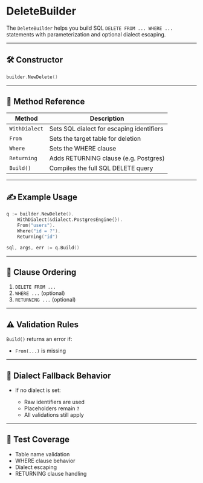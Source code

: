 # DeleteBuilder

The `DeleteBuilder` helps you build SQL `DELETE FROM ... WHERE ...` statements with parameterization and optional dialect escaping.

---

## 🛠️ Constructor

```go
builder.NewDelete()
```

---

## 🔧 Method Reference

| Method        | Description                               |
|---------------|-------------------------------------------|
| `WithDialect` | Sets SQL dialect for escaping identifiers |
| `From`        | Sets the target table for deletion        |
| `Where`       | Sets the WHERE clause                     |
| `Returning`   | Adds RETURNING clause (e.g. Postgres)     |
| `Build()`     | Compiles the full SQL DELETE query        |

---

## ✍️ Example Usage

```go
q := builder.NewDelete().
	WithDialect(&dialect.PostgresEngine{}).
	From("users").
	Where("id = ?").
	Returning("id")

sql, args, err := q.Build()
```

---

## 🔐 Clause Ordering

1. `DELETE FROM ...`
2. `WHERE ...` (optional)
3. `RETURNING ...` (optional)

---

## ⚠️ Validation Rules

`Build()` returns an error if:

* `From(...)` is missing

---

## 🔄 Dialect Fallback Behavior

* If no dialect is set:

    * Raw identifiers are used
    * Placeholders remain `?`
    * All validations still apply

---

## 🧪 Test Coverage

* Table name validation
* WHERE clause behavior
* Dialect escaping
* RETURNING clause handling
